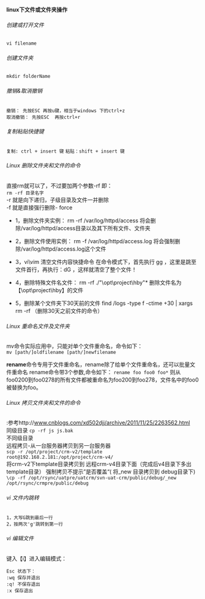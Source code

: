 __linux下文件或文件夹操作__

###### 创建或打开文件  
``vi filename``
###### 创建文件夹  
``mkdir folderName``

###### 撤销&取消撤销  
``撤销： 先按ESC 再按u键，相当于windows 下的ctrl+z``  
``取消撤销： 先按ESC  再按ctrl+r``

###### 复制粘贴快捷键
``复制: ctrl + insert 键`` 
``粘贴：shift + insert 键``

###### Linux 删除文件夹和文件的命令  
直接rm就可以了，不过要加两个参数-rf 即：  
``rm -rf 目录名字``  
-r 就是向下递归，子级目录及文件一并删除  
-f 就是直接强行删除- force  

* 1，删除文件夹实例：
rm -rf /var/log/httpd/access
将会删除/var/log/httpd/access目录以及其下所有文件、文件夹

* 2，删除文件使用实例：
rm -f /var/log/httpd/access.log
将会强制删除/var/log/httpd/access.log这个文件

* 3，vi\vim 清空文件内容快捷命令
在命令模式下，首先执行  gg ，这里是跳至文件首行，再执行：dG ，这样就清空了整个文件！

* 4，删除特殊文件名文件：
rm -rf  ./"\opt\project\hby"*
删除文件名为 【\opt\project\hby】的文件

* 5，删除某个文件夹下30天前的文件
find /logs -type f -ctime +30 | xargs rm -rf （删除30天之前文件的命令）

###### Linux 重命名文件及文件夹  
mv命令实际应用中，只能对单个文件重命名，命令如下：  
``mv [path/]oldfilename [path/]newfilename``

**rename**命令专用于文件重命名，rename除了给单个文件重命名，还可以批量文件重命名
rename命令带3个参数,命令如下：
``rename foo foo0 foo*`` 
则从foo0200到foo0278的所有文件都被重命名为foo200到foo278，文件名中的foo0被替换为foo。

###### Linux 拷贝文件夹和文件的命令  
:参考http://www.cnblogs.com/xd502djj/archive/2011/11/25/2263562.html  
同级目录 
``cp -rf js js.bak``  
不同级目录  
远程拷贝-从一台服务器拷贝到另一台服务器  
``scp -r /opt/project/crm-v2/template root@192.168.2.181:/opt/project/crm-v4/ ``  
将crm-v2下template目录拷贝到 远程crm-v4目录下面（完成后v4目录下多出template目录）
强制拷贝不提示”是否覆盖“( 将_new  目录拷贝到 debug目录下)
``\cp -rf /opt/rsync/uatpre/uatcrm/svn-uat-crm/public/debug/_new  /opt/rsync/crmpre/public/debug``

###### vi 文件内跳转
```
1，大写G跳到最后一行
2，按两次'g'跳转到第一行
```
###### vi 编辑文件  
键入【i】进入编辑模式：  
```
Esc 状态下：
:wq 保存并退出
:q! 不保存退出
:x 保存退出
```
